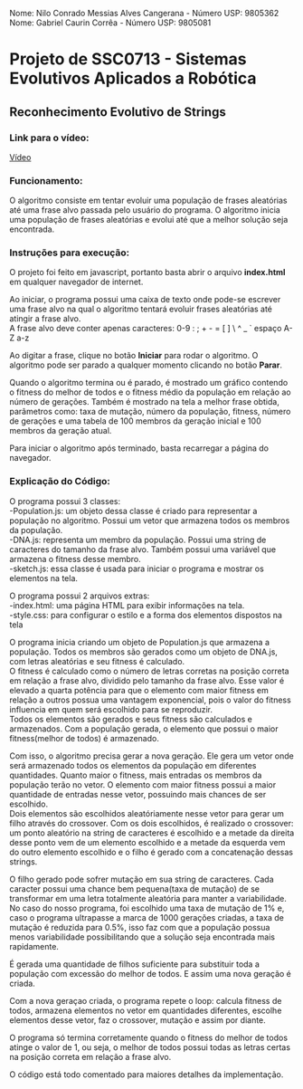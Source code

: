 Nome: Nilo Conrado Messias Alves Cangerana  -  Número USP: 9805362  
Nome: Gabriel Caurin Corrêa  -  Número USP: 9805081

# Projeto de SSC0713 - Sistemas Evolutivos Aplicados a Robótica
## Reconhecimento Evolutivo de Strings

### Link para o vídeo:
[Vídeo](https://www.youtube.com/watch?v=CL7047u1Gvo&feature=youtu.be)

### Funcionamento:
O algoritmo consiste em tentar evoluir uma população de frases aleatórias até uma frase alvo passada pelo usuário do programa. O algoritmo inicia uma população de frases aleatórias e evolui até que a melhor solução seja encontrada.

### Instruções para execução:
O projeto foi feito em javascript, portanto basta abrir o arquivo **index.html** em qualquer navegador de internet.  
  
Ao iniciar, o programa possui uma caixa de texto onde pode-se escrever uma frase alvo na qual o algoritmo tentará evoluir frases aleatórias até atingir a frase alvo.  
A frase alvo deve conter apenas caracteres: 0-9 : ; + - = [ ] \ ^ _ ` espaço A-Z a-z
  
Ao digitar a frase, clique no botão **Iniciar** para rodar o algoritmo. O algoritmo pode ser parado a qualquer momento clicando no botão **Parar**.  
  
Quando o algoritmo termina ou é parado, é mostrado um gráfico contendo o fitness do melhor de todos e o fitness médio da população em relação ao número de gerações. Também é mostrado na tela a melhor frase obtida, parâmetros como: taxa de mutação, número da população, fitness, número de gerações e uma tabela de 100 membros da geração inicial e 100 membros da geração atual. 
  
Para iniciar o algoritmo após terminado, basta recarregar a página do navegador.

### Explicação do Código:
O programa possui 3 classes:  
-Population.js: um objeto dessa classe é criado para representar a população no algoritmo. Possui um vetor que armazena todos os membros da população.  
-DNA.js: representa um membro da população. Possui uma string de caracteres do tamanho da frase alvo. Também possui uma variável que armazena o fitness desse membro.  
-sketch.js: essa classe é usada para iniciar o programa e mostrar os elementos na tela.  
  
O programa possui 2 arquivos extras:  
-index.html: uma página HTML para exibir informações na tela.  
-style.css: para configurar o estilo e a forma dos elementos dispostos na tela  
  
O programa inicia criando um objeto de Population.js que armazena a população. Todos os membros são gerados como um objeto de DNA.js, com letras aleatórias e seu fitness é calculado.  
O fitness é calculado como o número de letras corretas na posição correta em relação a frase alvo, dividido pelo tamanho da frase alvo. Esse valor é elevado a quarta potência para que o elemento com maior fitness em relação a outros possua uma vantagem exponencial, pois o valor do fitness influencia em quem será escolhido para se reproduzir.  
Todos os elementos são gerados e seus fitness são calculados e armazenados. Com a população gerada, o elemento que possui o maior fitness(melhor de todos) é armazenado.  
  
Com isso, o algoritmo precisa gerar a nova geração. Ele gera um vetor onde será armazenado todos os elementos da população em diferentes quantidades. Quanto maior o fitness, mais entradas os membros da população terão no vetor. O elemento com maior fitness possui a maior quantidade de entradas nesse vetor, possuindo mais chances de ser escolhido.  
Dois elementos são escolhidos aleatóriamente nesse vetor para gerar um filho através do crossover. Com os dois escolhidos, é realizado o crossover: um ponto aleatório na string de caracteres é escolhido e a metade da direita desse ponto vem de um elemento escolhido e a metade da esquerda vem do outro elemento escolhido e o filho é gerado com a concatenação dessas strings.  
  
O filho gerado pode sofrer mutação em sua string de caracteres. Cada caracter possui uma chance bem pequena(taxa de mutação) de se transformar em uma letra totalmente aleatória para manter a variabilidade. No caso do nosso programa, foi escolhido uma taxa de mutação de 1% e, caso o programa ultrapasse a marca de 1000 gerações criadas, a taxa de mutação é reduzida para 0.5%, isso faz com que a população possua menos variabilidade possibilitando que a solução seja encontrada mais rapidamente.  
  
É gerada uma quantidade de filhos suficiente para substituir toda a população com excessão do melhor de todos. E assim uma nova geração é criada.  
  
Com a nova geraçao criada, o programa repete o loop: calcula fitness de todos, armazena elementos no vetor em quantidades diferentes, escolhe elementos desse vetor, faz o crossover, mutação e assim por diante.  
  
O programa só termina corretamente quando o fitness do melhor de todos atinge o valor de 1, ou seja, o melhor de todos possui todas as letras certas na posição correta em relação a frase alvo.  
  
O código está todo comentado para maiores detalhes da implementação.
